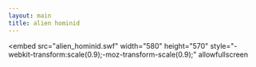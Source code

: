 ```yaml
---
layout: main
title: alien hominid
---
```


<embed src="alien_hominid.swf" width="580" height="570" style="-webkit-transform:scale(0.9);-moz-transform-scale(0.9);" allowfullscreen
<script src="../../ruffle/ruffle.js"></script>
